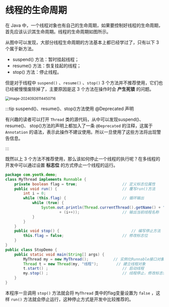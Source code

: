 # 线程的生命周期

在 Java 中，一个线程对象也有自己的生命周期，如果要控制好线程的生命周期，首先应该认识其生命周期。线程的生命周期如图所示。

从图中可以发现，大部分线程生命周期的方法基本上都已经学过了，只有以下 3 个属于新方法。

- suspend() 方法：暂时挂起线程；
- resume() 方法：恢复挂起的线程；
- stop() 方法：停止线程。

但是对于线程中 `suspend()` 、`resume()` 、`stop()` 3 个方法并不推荐使用，它们也已经被慢慢废除掉了，主要原因是这 3 个方法在操作时会
**产生死锁** 的问题。

<img src="http://niu.ochiamalu.top/image-20240926114450716.png" alt="image-20240926114450716" style="zoom:80%;" />

:::tip suspend()、resume()、stop()方法使用 @Deprecated 声明

有兴趣的读者可以打开 `Thread` 类的源代码，从中可以发现suspend()、resume()、 stop()方法的声明上都加入了一条 `@Deprecated`
的注释，这属于 `Annotation` 的语法，表示此操作不建议使用。所以一旦使用了这些方法将出现警告信息。

:::

既然以上 3 个方法不推荐使用，那么该如何停止一个线程的执行呢？在多线程的开发中可以通过设置 **标志位** 的方式停止一个线程的运行。

```java
package com.yootk.demo;
class MyThread implements Runnable {
	private boolean flag = true; 					// 定义标志位属性
	public void run() {								// 覆写run()方法
		int i = 0;
		while (this.flag) {							// 循环输出
			while (true) {
				System.out.println(Thread.currentThread().getName() + "运行，i = "
						+ (i++));					// 输出当前线程名称
			}
		}
	}
	public void stop() { 								// 编写停止方法
		this.flag = false;							// 修改标志位
	}
}
public class StopDemo {
	public static void main(String[] args) {
		MyThread my = new MyThread();			// 实例化Runnable接口对象
		Thread t = new Thread(my, "线程");		// 建立线程对象
		t.start() ;									// 启动线程
		my.stop() ;									// 线程停止，修改标志位
	}
}
```

本程序一旦调用 `stop()` 方法就会将 `MyThread` 类中的flag变量设置为 `false` ，这样 `run()` 方法就会停止运行，这种停止方式是开发中比较推荐的。
